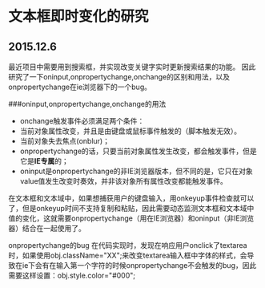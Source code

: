 # 文本框即时变化的研究
## 2015.12.6

最近项目中需要用到搜索框，并实现改变关键字实时更新搜索结果的功能。
因此研究了一下oninput,onpropertychange,onchange的区别和用法，以及onpropertychange在ie浏览器下的一个bug。 

###oninput,onpropertychange,onchange的用法
- onchange触发事件必须满足两个条件：
 - 当前对象属性改变，并且是由键盘或鼠标事件触发的（脚本触发无效）。
 - 当前对象失去焦点(onblur)；
- onpropertychange的话，只要当前对象属性发生改变，都会触发事件，但是它是**IE专属**的；
- oninput是onpropertychange的非IE浏览器版本，但不同的是，它只在对象value值发生改变时奏效，并非该对象所有属性改变都能触发事件。

在文本框和文本域中，如果想捕获用户的键盘输入，用onkeyup事件检查就可以了，但是onkeyup时间不支持复制和粘贴，因此需要动态监测文本框和文本域中值的变化，这就需要onpropertychange（用在IE浏览器）和oninput（非IE浏览器）结合在一起使用了。


onpropertychange的bug
在代码实现时，发现在响应用户onclick了textarea时，如果使用obj.className="XX";来改变textarea输入框中字体的样式，会导致在ie下会有在输入第一个字符的时候onpropertychange不会触发的bug，因此需要这样设置：obj.style.color="#000";